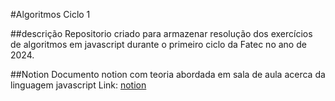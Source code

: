 #Algoritmos Ciclo 1

##descrição
Repositorio criado para armazenar resolução dos exercícios de algoritmos em javascript
durante o primeiro ciclo da Fatec no ano de 2024.

##Notion
Documento notion com teoria abordada em sala de aula acerca da linguagem javascript
Link: [notion](https://www.notion.so/Algoritmos-Javascript-11487a51292f80bf83cbf8c3dcaf609b)
